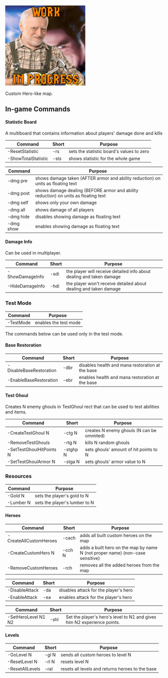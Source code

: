 
![Logo](Logo.jpg)

Custom Hero-like map.

## In-game Commands

#### Statistic Board

A multiboard that contains information about players' damage done and kills

Command | Short | Purpose
--- | --- | ---
-ResetStatistic | -rs | sets the statistic board's values to zero
-ShowTotalStatistic | -sts | shows statistic for the whole game

Command | Purpose
--- | ---
-dmg pre | shows damage taken (AFTER armor and ability reduction) on units as floating text
-dmg post | shows damage dealing (BEFORE armor and ability reduction) on units as floating text
-dmg self | shows only your own damage
-dmg all | shows damage of all players
-dmg hide | disables showing damage as floating text
-dmg show | enables showing damage as floating text

#### Damage Info

Can be used in multiplayer.

Command | Short | Purpose
--- | --- | ---
-ShowDamageInfo | -sdi | the player will receive detailed info about dealing and taken damage
-HideDamageInfo | -hdi | the player won't receive detailed about dealing and taken damage

### Test Mode

Command | Purpose
--- | ---
-TestMode | enables the test mode

The commands below can be used only in the test mode.

#### Base Restoration

Command | Short | Purpose
--- | --- | ---
-DisableBaseRestoration | -dbr | disables health and mana restoration at the base
-EnableBaseRestoration | -ebr | enables health and mana restoration at the base

#### Test Ghoul

Creates N enemy ghouls in TestGhoul rect that can be used to test abilities and items. 

Command | Short | Purpose
--- | --- | ---
-CreateTestGhoul N | -ctg N | creates N enemy ghouls (N can be ommited)
-RemoveTestGhouls | -rtg N | kills N random ghouls
-SetTestGhoulHitPoints N | -stghp N | sets ghouls' amount of hit points to N
-SetTestGhoulArmor N | -stga N | sets ghouls' armor value to N

### Resources

Command | Purpose
--- | ---
-Gold N | sets the player's gold to N
-Lumber N | sets the player's lumber to N

#### Heroes

Command | Short | Purpose
--- | --- | ---
-CreateAllCustomHeroes | -cach | adds all built custom heroes on the map
-CreateCustomHero N | -cch N | adds a built hero on the map by name N (not proper name) (non-case sensitive)
-RemoveCustomHeroes | -rch | removes all the added heroes from the map

Command | Short | Purpose
--- | --- | ---
-DisableAttack | -da | disables attack for the player's hero
-EnableAttack | -ea | enables attack for the player's hero

Command | Short | Purpose
--- | --- | ---
-SetHeroLevel N1 N2 | -shl | Set the player's hero's level to N1 and gives him N2 experience points.

#### Levels

Command | Short | Purpose
--- | --- | ---
-GoLevel N | -gl N | sends all custom heroes to level N
-ResetLevel N | -rl N | resets level N
-ResetAllLevels | -ral | resets all levels and returns heroes to the base